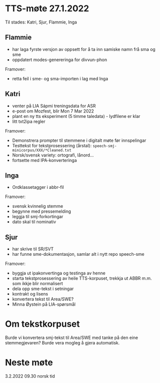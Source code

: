 # TTS-møte 27.1.2022

Til stades: Katri, Sjur, Flammie, Inga

## Flammie
- har laga fyrste versjon av oppsett for å ta inn samiske namn frå sma og sme
- oppdatert modes-genereringa for divvun-phon

Framover:
- retta feil i sme- og sma-importen i lag med Inga

## Katri
- venter på LIA Sápmi treningsdata for ASR
- e-post om Mozfest, blir Mon 7 Mar 2022
- plant en ny tts eksperiment (5 timme taledata) - lydfilene er klar 
- litt txt2ipa regler

Framover:
- Demonstrera prompter til stemmene i digitalt møte før innspelingar
- Testtekst for tekstprosessering (årstal): `speech-smj-minicorpus/XXX/*Cleaned.txt`
- Norsk/svensk variety: ortografi, lånord...
- fortsette med IPA-konverteringa 

## Inga
- Ordklassetagger i abbr-fil

Framover:
- svensk kvinnelig stemme
- begynne med pressemelding
- leggja til smj-forkortingar
- dato skal til nominativ

## Sjur
- har skrive til SR/SVT
- har funne sme-dokumentasjon, samlar alt i nytt repo speech-sme

Framover:
- byggja ut ipakonvertinga og testinga av henne
- starta tekstprosessering av heile TTS-korpuset, trekkja ut ABBR m.m. som ikkje blir normalisert
- dela opp sme-tekst i setningar
- kontrakt og lisens
- konvertera tekst til Area/SWE?
- Minna Øystein på LIA-spørsmål

# Om tekstkorpuset

Burde vi konvertera smj-tekst til Area/SWE med tanke på den eine stemmegjevaren? Burde vera mogleg å gjera automatisk.

# Neste møte

3.2.2022 09.30 norsk tid
